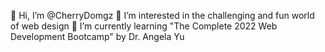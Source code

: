 👋 Hi, I’m @CherryDomgz
👀 I’m interested in the challenging and fun world of web design
🌱 I’m currently learning "The Complete 2022 Web Development Bootcamp" by Dr. Angela Yu
